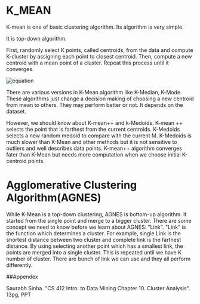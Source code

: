 # K_MEAN

K-mean is one of basic clustering algorithm. Its algorithm is very simple.

It is top-down algorithm.  

First, randomly select K points, called centroids, from the data and compute K-cluster by assigning each point to closest centroid. Then, compute a new centroid with a mean point of a cluster. Repeat this process until it converges.

![equation](https://github.com/hyun11732/K_MEAN/blob/master/image/k-Mean.JPG)

There are various versions in K-Mean algorithm like K-Median, K-Mode. These algorithms just change a decision making of choosing a new centroid from mean to others. They may perform better or not. It depends on the dataset.

However, we should know about K-mean++ and k-Medoids. K-mean ++ selects the point that is farthest from the current centroids. K-Medoids selects a new random medoid to compare with the current M. K-Medoids is much slower than K-Mean and other methods but it is not sensitive to outliers and well describes data points. K-mean++ algorithm converges fater than K-Mean but needs more computation when we choose initial K-centroid points. 






# Agglomerative Clustering Algorithm(AGNES)

While K-Mean is a top-down clustering,  AGNES is bottom-up algorithm. It started from the single point and merge to a bigger cluster.
There are some concept we need to know before we learn about AGNES: "Link". "Link" is the function which determines a cluster. For example, single Link
is the shortest distance between two cluster and complete link is the farthest distance. By using selecting another point which has a smallest link,
the points are merged into a single cluster. This is repeated until we have K number of cluster. There are bunch of link we can use and they all perform differently.



##Appendex

Saurabh Sinha. "CS 412 Intro. to Data Mining Chapter 10. Cluster Analysis". 13pg, PPT
